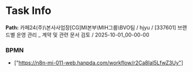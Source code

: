 # Task Info

**Path:** 카페24(주)\본사사업장\[CG]MI본부\MIH그룹\BVO팀 / hjyu / [337601] 브랜드별 운영 관리 _ 계약 및 관련 문서 검토 / 2025-10-01_00-00-00

### BPMN
- ["https://n8n-mi-011-web.hanpda.com/workflow/r2Ca8Ial5LfwZ3Uy"]

